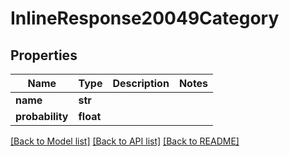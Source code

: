 # InlineResponse20049Category

## Properties
Name | Type | Description | Notes
------------ | ------------- | ------------- | -------------
**name** | **str** |  | 
**probability** | **float** |  | 

[[Back to Model list]](../README.md#documentation-for-models) [[Back to API list]](../README.md#documentation-for-api-endpoints) [[Back to README]](../README.md)


